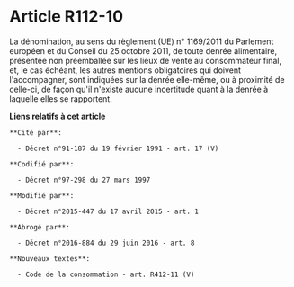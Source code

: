 # Article R112-10

La dénomination, au sens du règlement (UE) n° 1169/2011 du Parlement européen et du Conseil du 25 octobre 2011, de toute
denrée alimentaire, présentée non préemballée sur les lieux de vente au consommateur final, et, le cas échéant, les autres
mentions obligatoires qui doivent l'accompagner, sont indiquées sur la denrée elle-même, ou à proximité de celle-ci, de façon
qu'il n'existe aucune incertitude quant à la denrée à laquelle elles se rapportent.

**Liens relatifs à cet article**

	**Cité par**:

	  - Décret n°91-187 du 19 février 1991 - art. 17 (V)

	**Codifié par**:

	  - Décret n°97-298 du 27 mars 1997

	**Modifié par**:

	  - Décret n°2015-447 du 17 avril 2015 - art. 1

	**Abrogé par**:

	  - Décret n°2016-884 du 29 juin 2016 - art. 8

	**Nouveaux textes**:

	  - Code de la consommation - art. R412-11 (V)
